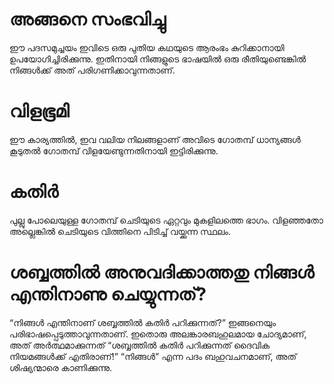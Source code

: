 # അങ്ങനെ സംഭവിച്ചു
ഈ പദസമുച്ചയം ഇവിടെ ഒരു പുതിയ കഥയുടെ ആരംഭം കുറിക്കാനായി ഉപയോഗിച്ചിരിക്കുന്നു. ഇതിനായി നിങ്ങളുടെ ഭാഷയിൽ ഒരു രീതിയുണ്ടെങ്കിൽ നിങ്ങൾക്ക് അത് പരിഗണിക്കാവുന്നതാണ്.
# വിളഭൂമി
ഈ കാര്യത്തിൽ, ഇവ വലിയ നിലങ്ങളാണ് അവിടെ ഗോതമ്പ് ധാന്യങ്ങൾ കൂടുതൽ ഗോതമ്പ് വിളയേണ്ടുന്നതിനായി ഇട്ടിരിക്കുന്നു.
# കതിർ
പുല്ലു പോലെയുള്ള ഗോതമ്പ് ചെടിയുടെ ഏറ്റവും മുകളിലത്തെ ഭാഗം. വിളഞ്ഞതോ അല്ലെങ്കിൽ ചെടിയുടെ വിത്തിനെ പിടിച്ച് വയ്ക്കുന്ന സ്ഥലം. 
# ശബ്ബത്തിൽ അനുവദിക്കാത്തതു നിങ്ങൾ എന്തിനാണു ചെയ്യുന്നത്?
“നിങ്ങൾ എന്തിനാണ് ശബ്ബത്തിൽ കതിർ പറിക്കുന്നത്?” ഇങ്ങനെയും പരിഭാഷപ്പെടുത്താവുന്നതാണ്. ഇതൊരു അലങ്കാരബഹുലമായ ചോദ്യമാണ്, അത് അർത്ഥമാക്കുന്നത് “ശബ്ബത്തിൽ കതിർ പറിക്കുന്നത് ദൈവിക നിയമങ്ങൾക്ക് എതിരാണ്!” “നിങ്ങൾ” എന്ന പദം ബഹുവചനമാണ്, അത് ശിഷ്യന്മാരെ കാണിക്കുന്നു.
